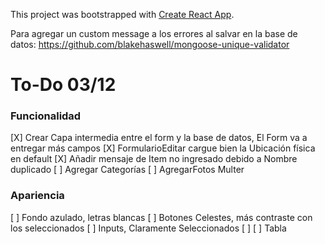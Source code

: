 This project was bootstrapped with [Create React App](https://github.com/facebook/create-react-app).

Para agregar un custom message a los errores al salvar en la base de datos:
https://github.com/blakehaswell/mongoose-unique-validator 

# To-Do 03/12
### Funcionalidad
  [X] Crear Capa intermedia entre el form y la base de datos, El Form va a entregar más campos
  [X] FormularioEditar cargue bien la Ubicación física en default
  [X] Añadir mensaje de Item no ingresado debido a Nombre duplicado
  [ ] Agregar Categorías
  [ ] AgregarFotos Multer
### Apariencia
  [ ] Fondo azulado, letras blancas
  [ ] Botones Celestes, más contraste con los seleccionados
  [ ] Inputs, Claramente Seleccionados
  [ ] 
  [ ] Tabla 